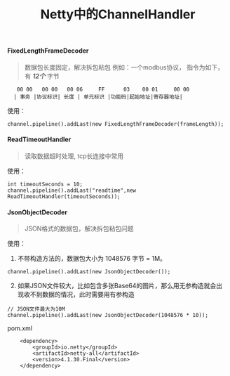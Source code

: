 ﻿---
title: Netty中的ChannelHandler
categories: Netty
tags: netty
---
<!-- more -->
#### FixedLengthFrameDecoder
> 数据包长度固定，解决拆包粘包
例如：一个modbus协议， 指令为如下，有 ***12个*** 字节 
```
   00 00   00 00   00 06     FF      03    00 01     00 00
  | 事务 |协议标识| 长度 | 单元标识 |功能码|起始地址|寄存器地址|
```
使用：

```
channel.pipeline().addLast(new FixedLengthFrameDecoder(frameLength));
```
#### ReadTimeoutHandler
> 读取数据超时处理, tcp长连接中常用

使用：

```
int timeoutSeconds = 10;
channel.pipeline().addLast("readtime",new ReadTimeoutHandler(timeoutSeconds));
```

#### JsonObjectDecoder
> JSON格式的数据包，解决拆包粘包问题

使用：
1. 不带构造方法的，数据包大小为 1048576 字节 = 1M。
```
channel.pipeline().addLast(new JsonObjectDecoder());
```
2. 如果JSON文件较大，比如包含多张Base64的图片，那么用无参构造就会出现收不到数据的情况，此时需要用有参构造

```
// JSON文件最大为10M
channel.pipeline().addLast(new JsonObjectDecoder(1048576 * 10));
```

pom.xml

```
	<dependency>
		<groupId>io.netty</groupId>
		<artifactId>netty-all</artifactId>
		<version>4.1.30.Final</version>
	</dependency>
```

